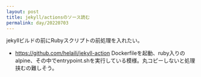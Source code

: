 ```yaml
---
layout: post
title: jekyll/actionsのソース読む
permalink: day/20220703
---
```

jekyllビルドの前にRubyスクリプトの前処理を入れたい。
- https://github.com/helaili/jekyll-action
Dockerfileを起動、ruby入りのalpine、その中でentrypoint.shを実行している模様。丸コピーしないと処理挟むの難しそう。

